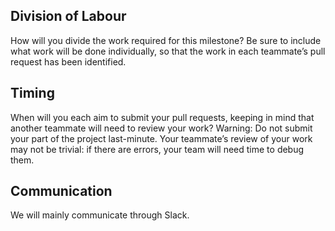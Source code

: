 ## Division of Labour
How will you divide the work required for this milestone? Be sure to include what work will be done individually, so that the work in each teammate’s pull request has been identified.

## Timing
When will you each aim to submit your pull requests, keeping in mind that another teammate will need to review your work? Warning: Do not submit your part of the project last-minute. Your teammate’s review of your work may not be trivial: if there are errors, your team will need time to debug them.

## Communication
We will mainly communicate through Slack.

